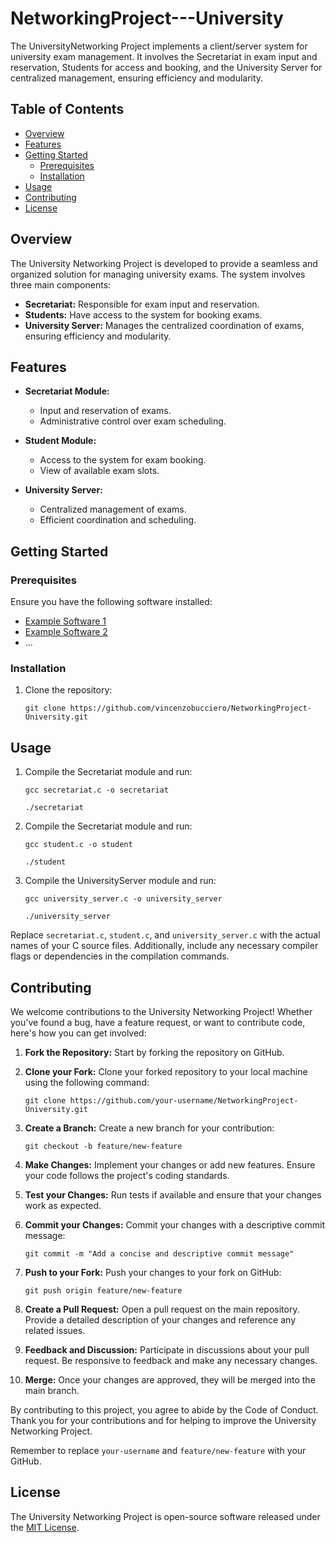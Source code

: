# NetworkingProject---University
The UniversityNetworking Project implements a client/server system for university exam management. It involves the Secretariat in exam input and reservation, Students for access and booking, and the University Server for centralized management, ensuring efficiency and modularity. 

## Table of Contents
- [Overview](#overview)
- [Features](#features)
- [Getting Started](#getting-started)
  - [Prerequisites](#prerequisites)
  - [Installation](#installation)
- [Usage](#usage)
- [Contributing](#contributing)
- [License](#license)

## Overview

The University Networking Project is developed to provide a seamless and organized solution for managing university exams. The system involves three main components:

- **Secretariat:** Responsible for exam input and reservation.
- **Students:** Have access to the system for booking exams.
- **University Server:** Manages the centralized coordination of exams, ensuring efficiency and modularity.

## Features

- **Secretariat Module:**
  - Input and reservation of exams.
  - Administrative control over exam scheduling.

- **Student Module:**
  - Access to the system for exam booking.
  - View of available exam slots.

- **University Server:**
  - Centralized management of exams.
  - Efficient coordination and scheduling.

## Getting Started

### Prerequisites

Ensure you have the following software installed:

- [Example Software 1](#)
- [Example Software 2](#)
- ...

### Installation

1. Clone the repository:

   ```
   git clone https://github.com/vincenzobucciero/NetworkingProject-University.git
   ```
## Usage

1. Compile the Secretariat module and run:

   ```
   gcc secretariat.c -o secretariat
   ```
   ```
   ./secretariat
   ```
2. Compile the Secretariat module and run:
   ```
   gcc student.c -o student
   ```
   ```
   ./student
   ```
3. Compile the UniversityServer module and run:
   ```
   gcc university_server.c -o university_server
   ```
   ```
   ./university_server
   ```

Replace `secretariat.c`, `student.c`, and `university_server.c` with the actual names of your C source files. Additionally, include any necessary compiler flags or dependencies in the compilation commands.


## Contributing

We welcome contributions to the University Networking Project! Whether you've found a bug, have a feature request, or want to contribute code, here's how you can get involved:

1. **Fork the Repository:** Start by forking the repository on GitHub.

2. **Clone your Fork:** Clone your forked repository to your local machine using the following command:

   ```
   git clone https://github.com/your-username/NetworkingProject-University.git
   ```

3. **Create a Branch:** Create a new branch for your contribution:

    ```
    git checkout -b feature/new-feature
    ```

4. **Make Changes:** Implement your changes or add new features. Ensure your code follows the project's coding standards.

5. **Test your Changes:** Run tests if available and ensure that your changes work as expected.

6. **Commit your Changes:** Commit your changes with a descriptive commit message:
   ```
   git commit -m "Add a concise and descriptive commit message"
   ```

7. **Push to your Fork:** Push your changes to your fork on GitHub:
    ```
    git push origin feature/new-feature
    ```

8. **Create a Pull Request:** Open a pull request on the main repository. Provide a detailed description of your changes and reference any related issues.

9. **Feedback and Discussion:** Participate in discussions about your pull request. Be responsive to feedback and make any necessary changes.

10. **Merge:** Once your changes are approved, they will be merged into the main branch.


By contributing to this project, you agree to abide by the Code of Conduct. Thank you for your contributions and for helping to improve the University Networking Project.

Remember to replace `your-username` and `feature/new-feature` with your GitHub.

## License

The University Networking Project is open-source software released under the [MIT License](LICENSE).


